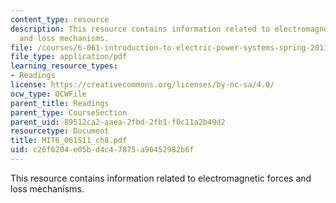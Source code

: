 ```yaml
---
content_type: resource
description: This resource contains information related to electromagnetic forces
  and loss mechanisms.
file: /courses/6-061-introduction-to-electric-power-systems-spring-2011/c26f6204e05bd4c47875a96452982b6f_MIT6_061S11_ch8.pdf
file_type: application/pdf
learning_resource_types:
- Readings
license: https://creativecommons.org/licenses/by-nc-sa/4.0/
ocw_type: OCWFile
parent_title: Readings
parent_type: CourseSection
parent_uid: 89512ca2-aaea-2fbd-2fb1-f0c11a2b49d2
resourcetype: Document
title: MIT6_061S11_ch8.pdf
uid: c26f6204-e05b-d4c4-7875-a96452982b6f
---
```

This resource contains information related to electromagnetic forces and loss mechanisms.